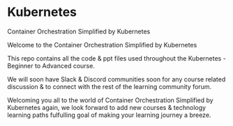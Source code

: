 # Kubernetes
Container Orchestration Simplified by Kubernetes

Welcome to the Container Orchestration Simplified by Kubernetes

This repo contains all the code & ppt files used throughout the Kubernetes - Beginner to Advanced course.

We will soon have Slack & Discord communities soon for any course related discussion & to connect with the rest of the learning community forum.

Welcoming you all to the world of Container Orchestration Simplified by Kubernetes again, we look forward to add new courses & technology learning paths fulfulling goal of making your learning journey a breeze. 

